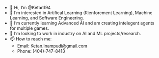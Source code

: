 - 👋 Hi, I’m @Ketan194
- 👀 I’m interested in Artifical Learning (Rienforcment Learning), Machine Learning, and Software Engineering.
- 🌱 I’m currently learning Advanced AI and am creating intelegent agents for multiple games. 
- 💞️ I’m looking to work in industry on AI and ML projects/research.
- 📫 How to reach me: 
  - Email: Ketan.Inampudi@gmail.com
  - Phone: (404)-747-8413

<!---
Ketan194/Ketan194 is a ✨ special ✨ repository because its `README.md` (this file) appears on your GitHub profile.
You can click the Preview link to take a look at your changes.
--->
